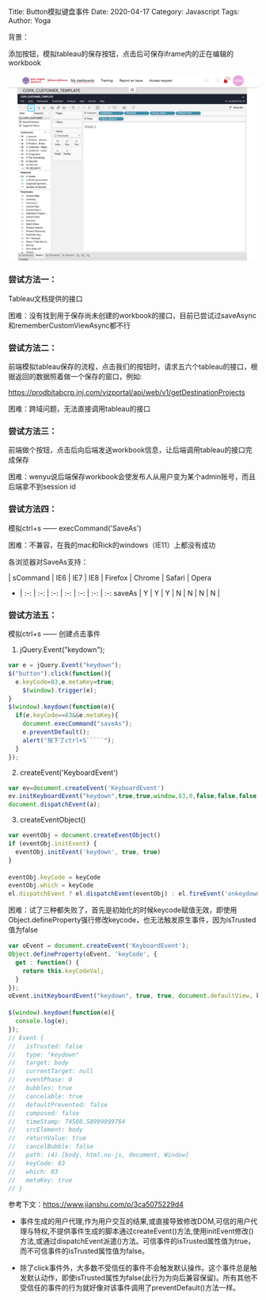 Title: Button模拟键盘事件
Date: 2020-04-17
Category: Javascript
Tags:
Author: Yoga

背景：

添加按钮，模拟tableau的保存按钮，点击后可保存iframe内的正在编辑的workbook

![mockKeyboard](img/mockKeyboard.jpg)

### 尝试方法一：

Tableau文档提供的接口

困难：没有找到用于保存尚未创建的workbook的接口，目前已尝试过saveAsync和rememberCustomViewAsync都不行
 
### 尝试方法二：

前端模拟tableau保存的流程，点击我们的按钮时，请求五六个tableau的接口，根据返回的数据照着做一个保存的窗口，例如:

https://prodbitabcrp.jnj.com/vizportal/api/web/v1/getDestinationProjects

困难：跨域问题，无法直接调用tableau的接口

### 尝试方法三：

前端做个按钮，点击后向后端发送workbook信息，让后端调用tableau的接口完成保存

困难：wenyu说后端保存workbook会使发布人从用户变为某个admin账号，而且后端拿不到session id
 
### 尝试方法四：

模拟ctrl+s —— execCommand('SaveAs')

困难：不兼容，在我的mac和Rick的windows（IE11）上都没有成功

各浏览器对SaveAs支持：

| sCommand | IE6 |  IE7 | IE8 |  Firefox | Chrome | Safari | Opera
- | :-: | :-: | :-: | :-: | :-: | :-: | :-:
saveAs | Y | Y | Y | N | N | N | N |
 
### 尝试方法五：

模拟ctrl+s —— 创建点击事件

1. jQuery.Event("keydown");
```js
var e = jQuery.Event("keydown");
$("button").click(function(){
  e.keyCode=83,e.metaKey=true;
	$(window).trigger(e);
}
$(window).keydown(function(e){
  if(e.keyCode==83&&e.metaKey){
    document.execCommand("saveAs");
    e.preventDefault();
    alert("按下了ctrl+S`````");
  }
});
```
2. createEvent('KeyboardEvent')
```js
var ev=document.createEvent('KeyboardEvent')
ev.initKeyboardEvent("keydown",true,true,window,83,0,false,false,false,true);
document.dispatchEvent(a);
```
3. createEventObject()
```js
var eventObj = document.createEventObject()
if (eventObj.initEvent) {
  eventObj.initEvent('keydown', true, true)
}

eventObj.keyCode = keyCode
eventObj.which = keyCode
el.dispatchEvent ? el.dispatchEvent(eventObj) : el.fireEvent('onkeydown', eventObj)
```

困难：试了三种都失败了，首先是初始化的时候keycode赋值无效，即使用Object.defineProperty强行修改keycode，也无法触发原生事件，因为isTrusted值为false

```js
var oEvent = document.createEvent('KeyboardEvent');
Object.defineProperty(oEvent, 'keyCode', {
  get : function() {
    return this.keyCodeVal;
  }
}); 
oEvent.initKeyboardEvent("keydown", true, true, document.defaultView, k, k, false, false, false, true);

$(window).keydown(function(e){
  console.log(e);
});
// Event {
//   isTrusted: false
//   type: "keydown"
//   target: body
//   currentTarget: null
//   eventPhase: 0
//   bubbles: true
//   cancelable: true
//   defaultPrevented: false
//   composed: false
//   timeStamp: 74508.58999999764
//   srcElement: body
//   returnValue: true
//   cancelBubble: false
//   path: (4) [body, html.no-js, document, Window]
//   keyCode: 83
//   which: 83
//   metaKey: true
// }
```

参考下文：https://www.jianshu.com/p/3ca5075229d4

* 事件生成的用户代理,作为用户交互的结果,或直接导致修改DOM,可信的用户代理与特权,不提供事件生成的脚本通过createEvent()方法,使用initEvent修改()方法,或通过dispatchEvent派遣()方法。可信事件的isTrusted属性值为true，而不可信事件的isTrusted属性值为false。

* 除了click事件外，大多数不受信任的事件不会触发默认操作。这个事件总是触发默认动作，即使isTrusted属性为false(此行为为向后兼容保留)。所有其他不受信任的事件的行为就好像对该事件调用了preventDefault()方法一样。